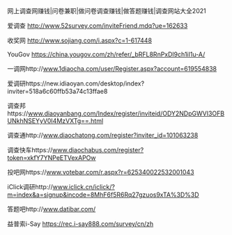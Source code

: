 网上调查网赚钱|问卷兼职|做问卷调查赚钱|做答题赚钱|调查网站大全2021

爱调查 http://www.52survey.com/inviteFriend.mdq?ue=162633

收奖网 http://www.sojiang.com/i.aspx?c=1-617448

YouGov https://china.yougov.com/zh/refer/_bRFL8RnPxDl9ch1iI1u-A/ 

一调网http://www.1diaocha.com/user/Register.aspx?account=619554838

爱调研https://new.idiaoyan.com/desktop/index?inviter=518a6c60ffb53a74c13ffae8

调查邦https://www.diaoyanbang.com/Index/register/inviteid/ODY2NDpGWVI3OFBUNkhNSEYyV0I4MzVXTg==.html

调查通http://www.diaochatong.com/register?inviter_id=101063238

调查快车https://www.diaochabus.com/register?token=xkfY7YNPeETVexAPOw

投吧网https://www.votebar.com/r.aspx?r=625340022532001043

iClick调研http://www.iclick.cn/iclick/?m=index&a=signup&incode=8MhF6f5R6Rq27gzuos9xTA%3D%3D

答题吧http://www.datibar.com/

益普索i-Say https://rec.i-say888.com/survey/cn/zh


